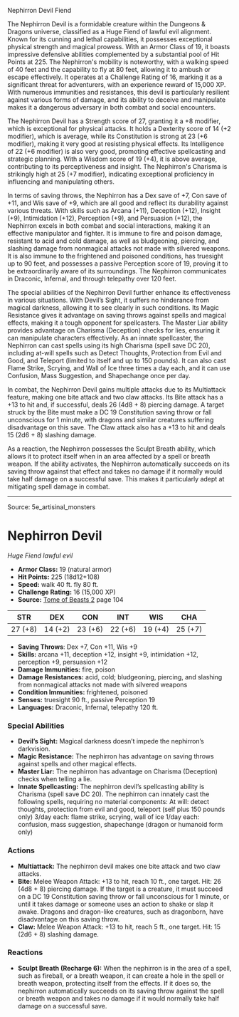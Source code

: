 <MonsterName/>Nephirron Devil</MonsterName>
<CreatureType/>Fiend</CreatureType>

<summary>The Nephirron Devil is a formidable creature within the Dungeons & Dragons universe, classified as a Huge Fiend of lawful evil alignment. Known for its cunning and lethal capabilities, it possesses exceptional physical strength and magical prowess. With an Armor Class of 19, it boasts impressive defensive abilities complemented by a substantial pool of Hit Points at 225. The Nephirron's mobility is noteworthy, with a walking speed of 40 feet and the capability to fly at 80 feet, allowing it to ambush or escape effectively. It operates at a Challenge Rating of 16, marking it as a significant threat for adventurers, with an experience reward of 15,000 XP. With numerous immunities and resistances, this devil is particularly resilient against various forms of damage, and its ability to deceive and manipulate makes it a dangerous adversary in both combat and social encounters.</summary>

<detail>

The Nephirron Devil has a Strength score of 27, granting it a +8 modifier, which is exceptional for physical attacks. It holds a Dexterity score of 14 (+2 modifier), which is average, while its Constitution is strong at 23 (+6 modifier), making it very good at resisting physical effects. Its Intelligence of 22 (+6 modifier) is also very good, promoting effective spellcasting and strategic planning. With a Wisdom score of 19 (+4), it is above average, contributing to its perceptiveness and insight. The Nephirron's Charisma is strikingly high at 25 (+7 modifier), indicating exceptional proficiency in influencing and manipulating others.

In terms of saving throws, the Nephirron has a Dex save of +7, Con save of +11, and Wis save of +9, which are all good and reflect its durability against various threats. With skills such as Arcana (+11), Deception (+12), Insight (+9), Intimidation (+12), Perception (+9), and Persuasion (+12), the Nephirron excels in both combat and social interactions, making it an effective manipulator and fighter. It is immune to fire and poison damage, resistant to acid and cold damage, as well as bludgeoning, piercing, and slashing damage from nonmagical attacks not made with silvered weapons. It is also immune to the frightened and poisoned conditions, has truesight up to 90 feet, and possesses a passive Perception score of 19, proving it to be extraordinarily aware of its surroundings. The Nephirron communicates in Draconic, Infernal, and through telepathy over 120 feet.

The special abilities of the Nephirron Devil further enhance its effectiveness in various situations. With Devil’s Sight, it suffers no hinderance from magical darkness, allowing it to see clearly in such conditions. Its Magic Resistance gives it advantage on saving throws against spells and magical effects, making it a tough opponent for spellcasters. The Master Liar ability provides advantage on Charisma (Deception) checks for lies, ensuring it can manipulate characters effectively. As an innate spellcaster, the Nephirron can cast spells using its high Charisma (spell save DC 20), including at-will spells such as Detect Thoughts, Protection from Evil and Good, and Teleport (limited to itself and up to 150 pounds). It can also cast Flame Strike, Scrying, and Wall of Ice three times a day each, and it can use Confusion, Mass Suggestion, and Shapechange once per day.

In combat, the Nephirron Devil gains multiple attacks due to its Multiattack feature, making one bite attack and two claw attacks. Its Bite attack has a +13 to hit and, if successful, deals 26 (4d8 + 8) piercing damage. A target struck by the Bite must make a DC 19 Constitution saving throw or fall unconscious for 1 minute, with dragons and similar creatures suffering disadvantage on this save. The Claw attack also has a +13 to hit and deals 15 (2d6 + 8) slashing damage.

As a reaction, the Nephirron possesses the Sculpt Breath ability, which allows it to protect itself when in an area affected by a spell or breath weapon. If the ability activates, the Nephirron automatically succeeds on its saving throw against that effect and takes no damage if it normally would take half damage on a successful save. This makes it particularly adept at mitigating spell damage in combat.</detail>



---

Source: 5e_artisinal_monsters

# Nephirron Devil

*Huge* *Fiend* *lawful evil*

- **Armor Class:** 19 (natural armor)
- **Hit Points:** 225 (18d12+108)
- **Speed:** walk 40 ft. fly 80 ft.
- **Challenge Rating:** 16 (15,000 XP)
- **Source:** [Tome of Beasts 2](https://koboldpress.com/kpstore/product/tome-of-beasts-2-for-5th-edition) page 104

| STR | DEX | CON | INT | WIS | CHA |
| --- | --- | --- | --- | --- | --- |
| 27 (+8) | 14 (+2) | 23 (+6) | 22 (+6) | 19 (+4) | 25 (+7) |

- **Saving Throws**: Dex +7, Con +11, Wis +9
- **Skills:** arcana +11, deception +12, insight +9, intimidation +12, perception +9, persuasion +12
- **Damage Immunities:** fire, poison
- **Damage Resistances:** acid, cold; bludgeoning, piercing, and slashing from nonmagical attacks not made with silvered weapons
- **Condition Immunities:** frightened, poisoned
- **Senses:** truesight 90 ft., passive Perception 19
- **Languages:** Draconic, Infernal, telepathy 120 ft.

### Special Abilities

- **Devil’s Sight:** Magical darkness doesn’t impede the nephirron’s darkvision.
- **Magic Resistance:** The nephirron has advantage on saving throws against spells and other magical effects.
- **Master Liar:** The nephirron has advantage on Charisma (Deception) checks when telling a lie.
- **Innate Spellcasting:** The nephirron devil’s spellcasting ability is Charisma (spell save DC 20). The nephirron can innately cast the following spells, requiring no material components:
At will: detect thoughts, protection from evil and good, teleport (self plus 150 pounds only)
3/day each: flame strike, scrying, wall of ice
1/day each: confusion, mass suggestion, shapechange (dragon or humanoid form only)

### Actions

- **Multiattack:** The nephirron devil makes one bite attack and two claw attacks.
- **Bite:** Melee Weapon Attack: +13 to hit, reach 10 ft., one target. Hit: 26 (4d8 + 8) piercing damage. If the target is a creature, it must succeed on a DC 19 Constitution saving throw or fall unconscious for 1 minute, or until it takes damage or someone uses an action to shake or slap it awake. Dragons and dragon-like creatures, such as dragonborn, have disadvantage on this saving throw.
- **Claw:** Melee Weapon Attack: +13 to hit, reach 5 ft., one target. Hit: 15 (2d6 + 8) slashing damage.

### Reactions

- **Sculpt Breath (Recharge 6):** When the nephirron is in the area of a spell, such as fireball, or a breath weapon, it can create a hole in the spell or breath weapon, protecting itself from the effects. If it does so, the nephirron automatically succeeds on its saving throw against the spell or breath weapon and takes no damage if it would normally take half damage on a successful save.




